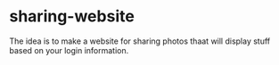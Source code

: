 # sharing-website

The idea is to make a website for sharing photos thaat will display stuff based on your login information. 
